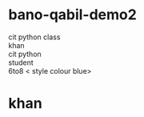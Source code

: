 # bano-qabil-demo2
cit python class
<br> 
khan
<br> 
cit python 
<br> 
student
<br> 
6to8
< style colour blue><b><h1>khan</b></h1><style colour blue/>
